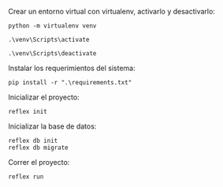 Crear un entorno virtual con virtualenv, activarlo y desactivarlo:

```
python -m virtualenv venv

.\venv\Scripts\activate

.\venv\Scripts\deactivate

```

Instalar los requerimientos del sistema:

```
pip install -r ".\requirements.txt"

```

Inicializar el proyecto:

```
reflex init

```

Inicializar la base de datos:

```
reflex db init
reflex db migrate
```

Correr el proyecto:

```
reflex run

```
